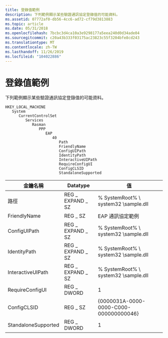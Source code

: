 ```yaml
---
title: 登錄值範例
description: 下列範例顯示某些驗證通訊協定登錄值的可能資料。
ms.assetid: 07772af0-db56-4cc6-ad72-cf79d3813883
ms.topic: article
ms.date: 05/31/2018
ms.openlocfilehash: 7bcbc3d4ca10a3e9298177a5eea240d0d34ade04
ms.sourcegitcommit: c20a43b333f03175ac23823c55f3204bfe8cd243
ms.translationtype: MT
ms.contentlocale: zh-TW
ms.lasthandoff: 11/26/2019
ms.locfileid: "104022886"
---
```

# <a name="registry-values-example"></a>登錄值範例

下列範例顯示某些驗證通訊協定登錄值的可能資料。

```
HKEY_LOCAL_MACHINE
   System
      CurrentControlSet
         Services
            Rasman
               PPP
                  EAP
                     40
                        Path
                        FriendlyName
                        ConfigUIPath
                        IdentityPath
                        InteractiveUIPath
                        RequireConfigUI
                        ConfigCLSID
                        StandaloneSupported
```



| 金鑰名稱            | Datatype        | 值                                  |
|---------------------|-----------------|----------------------------------------|
| 路徑                | REG \_ EXPAND \_ SZ | % SystemRoot% \\ system32 \\sample.dll     |
| FriendlyName        | REG \_ SZ         | EAP 通訊協定範例                    |
| ConfigUIPath        | REG \_ EXPAND \_ SZ | % SystemRoot% \\ system32 \\sample.dll     |
| IdentityPath        | REG \_ EXPAND \_ SZ | % SystemRoot% \\ system32 \\sample.dll     |
| InteractiveUIPath   | REG \_ EXPAND \_ SZ | % SystemRoot% \\ system32 \\sample.dll     |
| RequireConfigUI     | REG \_ DWORD      | 1                                      |
| ConfigCLSID         | REG \_ SZ         | {0000031A-0000-0000-C000-000000000046} |
| StandaloneSupported | REG \_ DWORD      | 1                                      |



 

 

 




